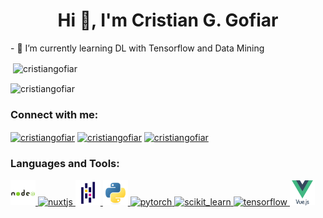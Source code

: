 <h1 align="center">Hi 👋, I'm Cristian G. Gofiar</h1>
- 🌱 I’m currently learning DL with Tensorflow and Data Mining

<p>&nbsp;<img align="center" src="https://github-readme-stats.vercel.app/api?username=cristiangofiar&show_icons=true&theme=dark&title_color=8f1fff&text_color=c9c9c9&bg_color=404040&hide_border=true&locale=en" alt="cristiangofiar" /></p>

<p><img align="center" src="https://github-readme-stats.vercel.app/api/top-langs?username=cristiangofiar&show_icons=true&theme=dark&title_color=8f1fff&text_color=c9c9c9&bg_color=404040&hide_border=true&locale=en&layout=compact" alt="cristiangofiar" /></p>

<h3 align="left">Connect with me:</h3>
<p align="left">
<a href="https://linkedin.com/in/cristiangofiar" target="blank"><img align="center" src="https://raw.githubusercontent.com/rahuldkjain/github-profile-readme-generator/master/src/images/icons/Social/linked-in-alt.svg" alt="cristiangofiar" height="30" width="40" /></a>
<a href="https://kaggle.com/cristiangofiar" target="blank"><img align="center" src="https://raw.githubusercontent.com/rahuldkjain/github-profile-readme-generator/master/src/images/icons/Social/kaggle.svg" alt="cristiangofiar" height="30" width="40" /></a>
<a href="https://instagram.com/cristiangofiar" target="blank"><img align="center" src="https://raw.githubusercontent.com/rahuldkjain/github-profile-readme-generator/master/src/images/icons/Social/instagram.svg" alt="cristiangofiar" height="30" width="40" /></a>
</p>

<h3 align="left">Languages and Tools:</h3>
<p align="left"> <a href="https://nodejs.org" target="_blank" rel="noreferrer"> <img src="https://raw.githubusercontent.com/devicons/devicon/master/icons/nodejs/nodejs-original-wordmark.svg" alt="nodejs" width="40" height="40"/> </a> <a href="https://nuxtjs.org/" target="_blank" rel="noreferrer"> <img src="https://www.vectorlogo.zone/logos/nuxtjs/nuxtjs-icon.svg" alt="nuxtjs" width="40" height="40"/> </a> <a href="https://pandas.pydata.org/" target="_blank" rel="noreferrer"> <img src="https://raw.githubusercontent.com/devicons/devicon/2ae2a900d2f041da66e950e4d48052658d850630/icons/pandas/pandas-original.svg" alt="pandas" width="40" height="40"/> </a> <a href="https://www.python.org" target="_blank" rel="noreferrer"> <img src="https://raw.githubusercontent.com/devicons/devicon/master/icons/python/python-original.svg" alt="python" width="40" height="40"/> </a> <a href="https://pytorch.org/" target="_blank" rel="noreferrer"> <img src="https://www.vectorlogo.zone/logos/pytorch/pytorch-icon.svg" alt="pytorch" width="40" height="40"/> </a> <a href="https://scikit-learn.org/" target="_blank" rel="noreferrer"> <img src="https://upload.wikimedia.org/wikipedia/commons/0/05/Scikit_learn_logo_small.svg" alt="scikit_learn" width="40" height="40"/> </a> <a href="https://www.tensorflow.org" target="_blank" rel="noreferrer"> <img src="https://www.vectorlogo.zone/logos/tensorflow/tensorflow-icon.svg" alt="tensorflow" width="40" height="40"/> </a> <a href="https://vuejs.org/" target="_blank" rel="noreferrer"> <img src="https://raw.githubusercontent.com/devicons/devicon/master/icons/vuejs/vuejs-original-wordmark.svg" alt="vuejs" width="40" height="40"/> </a> </p>




